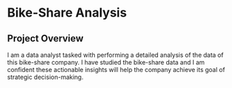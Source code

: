 # Bike-Share Analysis

## Project Overview
I am a data analyst tasked with performing a detailed analysis of the data of this bike-share company. I have studied the bike-share data and I am confident these actionable insights will help the company achieve its goal of strategic decision-making.
